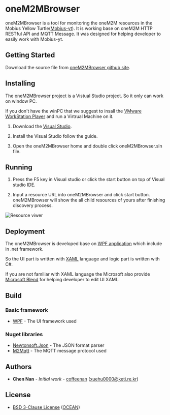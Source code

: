 # oneM2MBrowser

oneM2MBrowser is a tool for monitoring the oneM2M resources in the Mobius Yellow Turtle([Mobius-yt](https://github.com/IoTKETI/Mobius)). It is working base on oneM2M HTTP RESTful API and MQTT Message. It was designed for helping developer to easily work with Mobius-yt.

## Getting Started

Download the source file from [oneM2MBrowser github site](https://github.com/IoTKETI/oneM2MBrowser). 

## Installing

The oneM2MBrowser project is a Vistual Studio project. So it only can work on window PC.

If you don't have the winPC that we suggest to insall the [VMware WorkStation Player](https://www.vmware.com/products/player/playerpro-evaluation.html) and run a Virtrual Machine on it.

1. Download the [Visual Studio](https://www.visualstudio.com/).

2. Install the Visual Studio follow the guide.

3. Open the oneM2MBrowser home and double click oneM2MBrowser.sln file.

## Running

1. Press the F5 key in Visual studio or click the start button on top of Visual studio IDE.

2. Input a resource URL into oneM2MBrowser and click start button. oneM2MBrowser will show the all child resources of yours after finishing discovery process. 

![Resource viwer](https://user-images.githubusercontent.com/29790334/27902099-7390f3f2-626f-11e7-86ac-be3405d3beb5.PNG)

## Deployment

The oneM2MBrowser is developed base on [WPF application](https://msdn.microsoft.com/en-us/library/mt149842(v=vs.140).aspx) which include in .net framework.

So the UI part is written with [XAML](https://msdn.microsoft.com/en-us/library/cc295302.aspx) language and logic part is written with C#.

If you are not familiar with XAML language the Microsoft also provide [Microsoft Blend](https://msdn.microsoft.com/en-us/library/jj171012.aspx) for helping developer to edit UI XAML.

## Build

### Basic framework

* [WPF](https://msdn.microsoft.com/en-us/library/mt149842(v=vs.140).aspx) - The UI framework used

### Nuget libraries

* [Newtonsoft.Json](http://www.newtonsoft.com/json) - The JSON format parser
* [M2Mqtt](https://www.nuget.org/packages/M2Mqtt/4.3.0) - The MQTT message protocol used

## Authors

* **Chen Nan** - *Initial work* - [coffeenan](https://github.com/coffeenan) (xuehu0000@keti.re.kr)

## License

- [BSD 3-Clause License](http://www.iotocean.org/license/) ([OCEAN](http://www.iotocean.org/main/))


